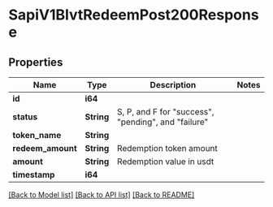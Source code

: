 # SapiV1BlvtRedeemPost200Response

## Properties

Name | Type | Description | Notes
------------ | ------------- | ------------- | -------------
**id** | **i64** |  | 
**status** | **String** | S, P, and F for \"success\", \"pending\", and \"failure\" | 
**token_name** | **String** |  | 
**redeem_amount** | **String** | Redemption token amount | 
**amount** | **String** | Redemption value in usdt | 
**timestamp** | **i64** |  | 

[[Back to Model list]](../README.md#documentation-for-models) [[Back to API list]](../README.md#documentation-for-api-endpoints) [[Back to README]](../README.md)


